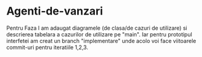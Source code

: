# Agenti-de-vanzari
Pentru Faza I am adaugat diagramele (de clasa/de cazuri de utilizare) si descrierea tabelara a cazurilor de utilizare pe "main". Iar pentru prototipul interfetei am creat un branch "implementare" unde acolo voi face viitoarele commit-uri pentru iteratiile 1,2,3.
